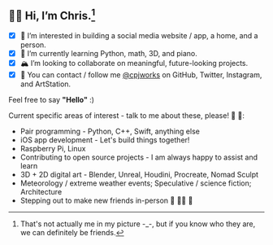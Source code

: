 ## 🐻‍❄️ Hi, I’m **Chris**.[^1]
- [x] 🎨 I’m interested in building a social media website / app, a home, and a person.
- [x] 🎒 I’m currently learning Python, math, 3D, and piano.
- [x] 🏔 I’m looking to collaborate on meaningful, future-looking projects.
- [x] 🚠 You can contact / follow me [@cpjworks](https://linktr.ee/cpjworks) on GitHub, Twitter, Instagram, and ArtStation.<br>

Feel free to say **"Hello"** :)

Current specific areas of interest - talk to me about these, please! 📗 🐛:
- Pair programming - Python, C++, Swift, anything else
- iOS app development - Let's build things together!
- Raspberry Pi, Linux
- Contributing to open source projects - I am always happy to assist and learn
- 3D + 2D digital art - Blender, Unreal, Houdini, Procreate, Nomad Sculpt
- Meteorology / extreme weather events; Speculative / science fiction; Architecture
- Stepping out to make new friends in-person 🐌 🥡🧃 🐢


[^1]: That's not actually me in my picture -_-, but if you know who they are, we can definitely be friends.

<!---
cpjworks/cpjworks is a ✨ special ✨ repository because its `README.md` (this file) appears on your GitHub profile.
You can click the Preview link to take a look at your changes.
--->
